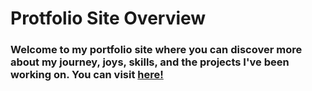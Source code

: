 # Protfolio Site Overview
### Welcome to my portfolio site where you can discover more about my journey, joys, skills, and the projects I've been working on. You can visit [here!](https://delstroo.github.io/portfolio-site/)
